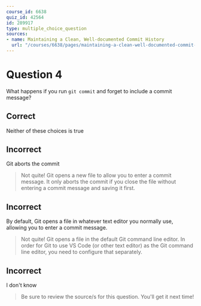 ```yaml
---
course_id: 6638
quiz_id: 42564
id: 289917
type: multiple_choice_question
sources:
- name: Maintaining a Clean, Well-documented Commit History
  url: "/courses/6638/pages/maintaining-a-clean-well-documented-commit-history"
---
```


# Question 4

What happens if you run `git commit` and forget to include a commit message?

## Correct

Neither of these choices is true

## Incorrect

Git aborts the commit

> Not quite! Git opens a new file to allow you to enter a commit message. It only
> aborts the commit if you close the file without entering a commit message and
> saving it first.

## Incorrect

By default, Git opens a file in whatever text editor you normally use, allowing
you to enter a commit message.

> Not quite! Git opens a file in the default Git command line editor. In order for
> Git to use VS Code (or other text editor) as the Git command line editor, you
> need to configure that separately.

## Incorrect

I don't know

> Be sure to review the source/s for this question. You'll get it next time!
